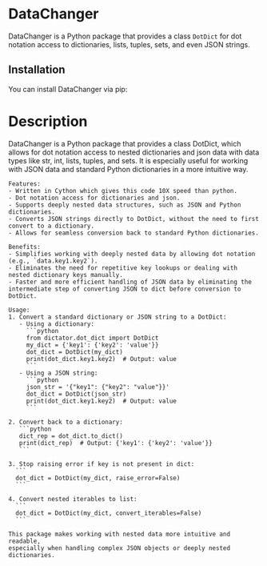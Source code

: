 # DataChanger

DataChanger is a Python package that provides a class `DotDict` for dot notation access to dictionaries, lists, tuples, sets, and even JSON strings.

## Installation

You can install DataChanger via pip:

# Description
DataChanger is a Python package that provides a class DotDict, 
    which allows for dot notation access to nested dictionaries and json data with data
    types like str, int, lists, tuples, and sets. It is especially useful for working 
    with JSON data and standard Python dictionaries in a more intuitive way.

    Features:
    - Written in Cython which gives this code 10X speed than python.
    - Dot notation access for dictionaries and json.
    - Supports deeply nested data structures, such as JSON and Python dictionaries.
    - Converts JSON strings directly to DotDict, without the need to first convert to a dictionary.
    - Allows for seamless conversion back to standard Python dictionaries.

    Benefits:
    - Simplifies working with deeply nested data by allowing dot notation (e.g., `data.key1.key2`).
    - Eliminates the need for repetitive key lookups or dealing with nested dictionary keys manually.
    - Faster and more efficient handling of JSON data by eliminating the intermediate step of converting JSON to dict before conversion to DotDict.

    Usage:
    1. Convert a standard dictionary or JSON string to a DotDict:
       - Using a dictionary:
         ```python
         from dictator.dot_dict import DotDict
         my_dict = {'key1': {'key2': 'value'}}
         dot_dict = DotDict(my_dict)
         print(dot_dict.key1.key2)  # Output: value
         ```
       - Using a JSON string:
         ```python
         json_str = '{"key1": {"key2": "value"}}'
         dot_dict = DotDict(json_str)
         print(dot_dict.key1.key2)  # Output: value
         ```

    2. Convert back to a dictionary:
       ```python
       dict_rep = dot_dict.to_dict()
       print(dict_rep)  # Output: {'key1': {'key2': 'value'}}
       ```
      
    3. Stop raising error if key is not present in dict:
      ```
      dot_dict = DotDict(my_dict, raise_error=False)
      ```
    
    4. Convert nested iterables to list:
      ```
      dot_dict = DotDict(my_dict, convert_iterables=False)
      ```

    This package makes working with nested data more intuitive and readable, 
    especially when handling complex JSON objects or deeply nested dictionaries.